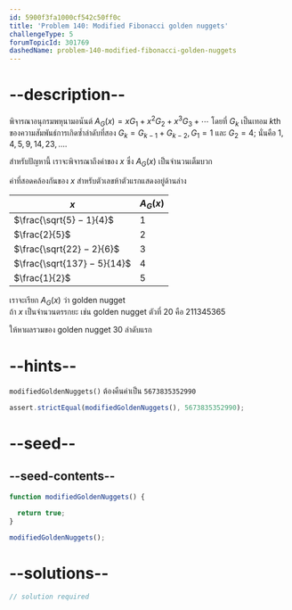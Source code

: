 ```yaml
---
id: 5900f3fa1000cf542c50ff0c
title: 'Problem 140: Modified Fibonacci golden nuggets'
challengeType: 5
forumTopicId: 301769
dashedName: problem-140-modified-fibonacci-golden-nuggets
---
```


# --description--


พิจารณาอนุกรมพหุนามอนันต์ $A_G(x) = xG_1 + x^2G_2 + x^3G_3 + \cdots$ โดยที่ $G_k$ เป็นเทอม $k$th ของความสัมพันธ์การเกิดซ้ำลำดับที่สอง $G_k = G_{k − 1 } + G_{k − 2}, G_1 = 1$ และ $G_2 = 4$; นั่นคือ $1, 4, 5, 9, 14, 23, \ldots$.

สำหรับปัญหานี้ เราจะพิจารณาถึงค่าของ $x$ ซึ่ง $A_G(x)$ เป็นจำนวนเต็มบวก

ค่าที่สอดคล้องกันของ $x$ สำหรับตัวเลขห้าตัวแรกแสดงอยู่ด้านล่าง

| $x$                         | $A_G(x)$ |
|-----------------------------|----------|
| $\frac{\sqrt{5} − 1}{4}$    | $1$      |
| $\frac{2}{5}$               | $2$      |
| $\frac{\sqrt{22} − 2}{6}$   | $3$      |
| $\frac{\sqrt{137} − 5}{14}$ | $4$      |
| $\frac{1}{2}$               | $5$      |

เราจะเรียก $A_G(x)$ ว่า golden nugget  
ถ้า $x$ เป็นจำนวนตรรกยะ เช่น golden nugget ตัวที่ 20 คือ 211345365

ให้หาผลรวมของ golden nugget 30 ลำดับแรก

# --hints--

`modifiedGoldenNuggets()` ต้องคืนค่าเป็น `5673835352990`

```js
assert.strictEqual(modifiedGoldenNuggets(), 5673835352990);
```

# --seed--

## --seed-contents--

```js
function modifiedGoldenNuggets() {

  return true;
}

modifiedGoldenNuggets();
```

# --solutions--

```js
// solution required
```

